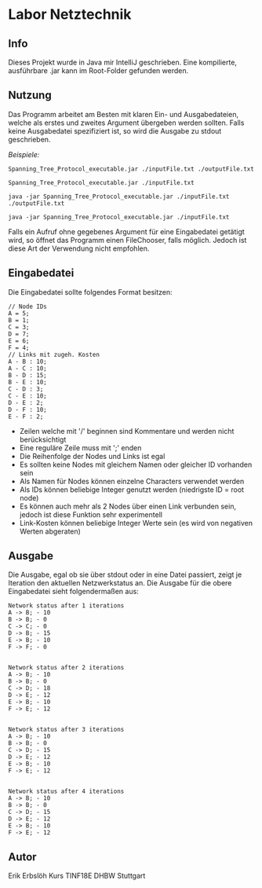# Labor Netztechnik

## Info
Dieses Projekt wurde in Java mir IntelliJ geschrieben. Eine kompilierte, ausführbare .jar kann im Root-Folder gefunden werden.

## Nutzung
Das Programm arbeitet am Besten mit klaren Ein- und Ausgabedateien, welche als erstes und zweites Argument übergeben werden sollten. Falls keine Ausgabedatei spezifiziert ist, so wird die Ausgabe zu stdout geschrieben.

_Beispiele:_

```Spanning_Tree_Protocol_executable.jar ./inputFile.txt ./outputFile.txt```

```Spanning_Tree_Protocol_executable.jar ./inputFile.txt```

```java -jar Spanning_Tree_Protocol_executable.jar ./inputFile.txt ./outputFile.txt```

```java -jar Spanning_Tree_Protocol_executable.jar ./inputFile.txt```

Falls ein Aufruf ohne gegebenes Argument für eine Eingabedatei getätigt wird, so öffnet das Programm einen FileChooser, falls möglich. Jedoch ist diese Art der Verwendung nicht empfohlen.

## Eingabedatei
Die Eingabedatei sollte folgendes Format besitzen:
```
// Node IDs
A = 5;
B = 1;
C = 3;
D = 7;
E = 6;
F = 4;
// Links mit zugeh. Kosten
A - B : 10;
A - C : 10;
B - D : 15;
B - E : 10;
C - D : 3;
C - E : 10;
D - E : 2;
D - F : 10;
E - F : 2;
```

- Zeilen welche mit '/' beginnen sind Kommentare und werden nicht berücksichtigt
- Eine reguläre Zeile muss mit ';' enden
- Die Reihenfolge der Nodes und Links ist egal
- Es sollten keine Nodes mit gleichem Namen oder gleicher ID vorhanden sein
- Als Namen für Nodes können einzelne Characters verwendet werden
- Als IDs können beliebige Integer genutzt werden (niedrigste ID = root node)
- Es können auch mehr als 2 Nodes über einen Link verbunden sein, jedoch ist diese Funktion sehr experimentell
- Link-Kosten können beliebige Integer Werte sein (es wird von negativen Werten abgeraten)

## Ausgabe
Die Ausgabe, egal ob sie über stdout oder in eine Datei passiert, zeigt je Iteration den aktuellen Netzwerkstatus an. Die Ausgabe für die obere Eingabedatei sieht folgendermaßen aus:
```
Network status after 1 iterations
A -> B; - 10
B -> B; - 0
C -> C; - 0
D -> B; - 15
E -> B; - 10
F -> F; - 0


Network status after 2 iterations
A -> B; - 10
B -> B; - 0
C -> D; - 18
D -> E; - 12
E -> B; - 10
F -> E; - 12


Network status after 3 iterations
A -> B; - 10
B -> B; - 0
C -> D; - 15
D -> E; - 12
E -> B; - 10
F -> E; - 12


Network status after 4 iterations
A -> B; - 10
B -> B; - 0
C -> D; - 15
D -> E; - 12
E -> B; - 10
F -> E; - 12
```

## Autor
Erik Erbslöh
Kurs TINF18E
DHBW Stuttgart
